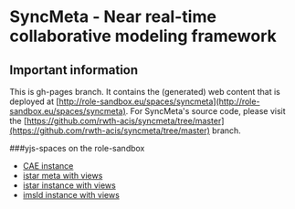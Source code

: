 # SyncMeta - Near real-time collaborative modeling framework
## Important information
This is gh-pages branch. It contains the (generated) web content that is deployed at [http://role-sandbox.eu/spaces/syncmeta](http://role-sandbox.eu/spaces/syncmeta). For SyncMeta's source code, please visit the [https://github.com/rwth-acis/syncmeta/tree/master](https://github.com/rwth-acis/syncmeta/tree/master) branch.

###yjs-spaces on the role-sandbox
* [CAE instance](http://role-sandbox.eu/spaces/yjscae)
* [istar meta with views](http://role-sandbox.eu/spaces/yjsistar)
* [istar instance with views](http://role-sandbox.eu/spaces/yjsistarmodel)
* [imsld instance with views](http://role-sandbox.eu/spaces/imsldyjsinstance)



